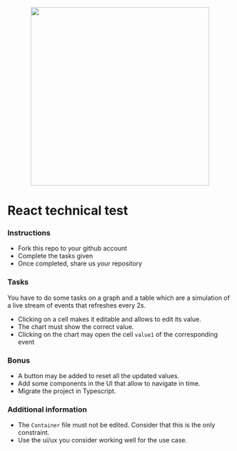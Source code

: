 <p align="center">
    <img align="center" src="https://www.leslivresblancs.fr/sites/default/files/iconosquare-logo.png" style="width: 400px">
</p>

# React technical test

### Instructions

- Fork this repo to your github account
- Complete the tasks given
- Once completed, share us your repository

### Tasks

You have to do some tasks on a graph and a table which are a simulation of a live stream of events that refreshes every 2s. 

- Clicking on a cell makes it editable and allows to edit its value.
- The chart must show the correct value.
- Clicking on the chart may open the cell `value1` of the corresponding event

### Bonus

- A button may be added to reset all the updated values.
- Add some components in the UI that allow to navigate in time.
- Migrate the project in Typescript.

### Additional information
- The `Container` file must not be edited. Consider that this is the only constraint.
- Use the ui/ux you consider working well for the use case.
